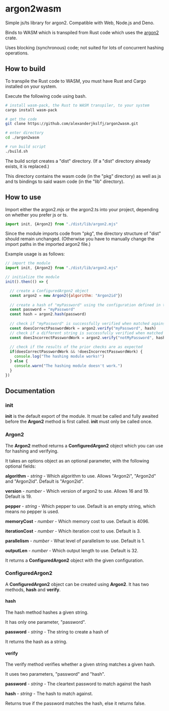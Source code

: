 # argon2wasm

Simple js/ts library for argon2. Compatible with Web, Node.js and Deno.

Binds to WASM which is transpiled from Rust code which uses the [argon2](https://crates.io/crates/argon2) crate.

Uses blocking (synchronous) code; not suited for lots of concurrent hashing operations.

## How to build

To transpile the Rust code to WASM, you must have Rust and Cargo installed on your system.

Execute the following code using bash.

```bash
# install wasm-pack, the Rust to WASM transpiler, to your system
cargo install wasm-pack

# get the code
git clone https://github.com/alexanderjkslfj/argon2wasm.git

# enter directory
cd ./argon2wasm

# run build script
./build.sh
```

The build script creates a "dist" directory. (If a "dist" directory already exists, it is replaced.)

This directory contains the wasm code (in the "pkg" directory) as well as js and ts bindings to said wasm code (in the "lib" directory).

## How to use

Import either the argon2.mjs or the argon2.ts into your project, depending on whether you prefer js or ts.

```javascript
import init, {Argon2} from "./dist/lib/argon2.mjs"
```

Since the module imports code from "pkg", the directory structure of "dist" should remain unchanged. (Otherwise you have to manually change the import paths in the imported argon2 file.)

Example usage is as follows:

```javascript
// import the module
import init, {Argon2} from "./dist/lib/argon2.mjs"

// initialize the module
init().then(() => {

  // create a ConfiguredArgon2 object
  const argon2 = new Argon2({algorithm: "Argon2id"})
  
  // create a hash of "myPassword" using the configuration defined in the argon2 object
  const password = "myPassword"
  const hash = argon2.hash(password)
  
  // check if "myPassword" is successfully verified when matched against the hash of "myPassword"
  const doesCorrectPasswordWork = argon2.verify("myPassword", hash)
  // check if a different string is successfully verified when matched against the same hash
  const doesIncorrectPasswordWork = argon2.verify("notMyPassword", hash)
  
  // check if the results of the prior checks are as expected
  if(doesCorrectPasswordWork && !doesIncorrectPasswordWork) {
    console.log("The hashing module works!")
  } else {
    console.warn("The hashing module doesn't work.")
  }
})
```

## Documentation

### init
**init** is the default export of the module. It must be called and fully awaited before the **Argon2** method is first called. **init** must only be called once.

### Argon2
The **Argon2** method returns a **ConfiguredArgon2** object which you can use for hashing and verifying.

It takes an options object as an optional parameter, with the following optional fields:


**algorithm**     - *string*  - Which algorithm to use. Allows "Argon2i", "Argon2d" and "Argon2id". Default is "Argon2id".

**version**       - *number*  - Which version of argon2 to use. Allows 16 and 19. Default is 19.

**pepper**        - *string*  - Which pepper to use. Default is an empty string, which means no pepper is used.

**memoryCost**    - *number*  - Which memory cost to use. Default is 4096.

**iterationCost** - *number*  - Which iteration cost to use. Default is 3.

**parallelism**   - *number*  - What level of parallelism to use. Default is 1.

**outputLen**     - *number*  - Which output length to use. Default is 32.


It returns a **ConfiguredArgon2** object with the given configuration.

### ConfiguredArgon2

A **ConfiguredArgon2** object can be created using **Argon2**. It has two methods, **hash** and **verify**.

#### hash

The hash method hashes a given string.

It has only one parameter, "password".

**password**  - *string*  - The string to create a hash of

It returns the hash as a string.

#### verify

The verify method verifies whether a given string matches a given hash.

It uses two parameters, "password" and "hash".

**password**  - *string*  - The cleartext password to match against the hash

**hash**      - *string*  - The hash to match against.

Returns true if the password matches the hash, else it returns false.
